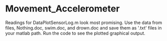 # Movement_Accelerometer

Readings for DataPlotSensorLog.m look most promising.
Use the data from files, Nothing.doc, swim.doc, and drown.doc and save them as '.txt' files in your matlab path.
Run the code to see the plotted graphical output.
